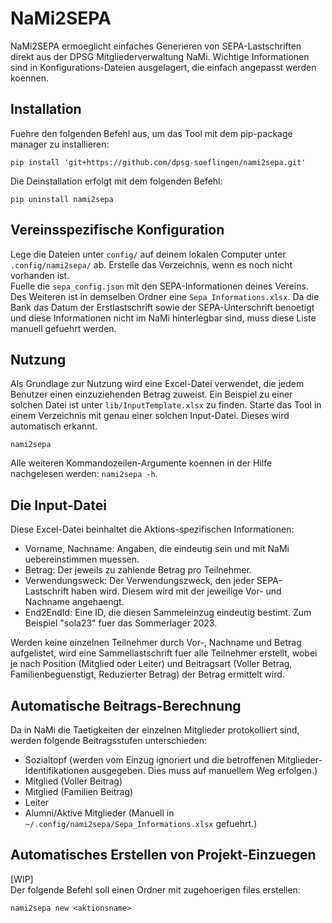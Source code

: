 # NaMi2SEPA

NaMi2SEPA ermoeglicht einfaches Generieren von SEPA-Lastschriften direkt aus der DPSG Mitgliederverwaltung NaMi.
Wichtige Informationen sind in Konfigurations-Dateien ausgelagert, die einfach angepasst werden koennen.

## Installation
Fuehre den folgenden Befehl aus, um das Tool mit dem pip-package manager zu installieren:
````shell
pip install 'git+https://github.com/dpsg-soeflingen/nami2sepa.git'
````

Die Deinstallation erfolgt mit dem folgenden Befehl:
````shell
pip uninstall nami2sepa
````

## Vereinsspezifische Konfiguration
Lege die Dateien unter ``config/`` auf deinem lokalen Computer unter ``.config/nami2sepa/`` ab.
Erstelle das Verzeichnis, wenn es noch nicht vorhanden ist. \
Fuelle die ``sepa_config.json`` mit den SEPA-Informationen deines Vereins.
Des Weiteren ist in demselben Ordner eine ``Sepa_Informations.xlsx``.
Da die Bank das Datum der Erstlastschrift sowie der SEPA-Unterschrift benoetigt und diese Informationen nicht im NaMi hinterlegbar sind, muss diese Liste manuell gefuehrt werden.

## Nutzung
Als Grundlage zur Nutzung wird eine Excel-Datei verwendet, die jedem Benutzer einen einzuziehenden Betrag zuweist.
Ein Beispiel zu einer solchen Datei ist unter ``lib/InputTemplate.xlsx`` zu finden.
Starte das Tool in einem Verzeichnis mit genau einer solchen Input-Datei.
Dieses wird automatisch erkannt.
````shell
nami2sepa
````
Alle weiteren Kommandozeilen-Argumente koennen in der Hilfe nachgelesen werden: ``nami2sepa -h``.

## Die Input-Datei

Diese Excel-Datei beinhaltet die Aktions-spezifischen Informationen:

- Vorname, Nachname: Angaben, die eindeutig sein und mit NaMi uebereinstimmen muessen.
- Betrag: Der jeweils zu zahlende Betrag pro Teilnehmer.
- Verwendungsweck: Der Verwendungszweck, den jeder SEPA-Lastschrift haben wird. Diesem wird mit der jeweilige Vor- und Nachname angehaengt.
- End2EndId: Eine ID, die diesen Sammeleinzug eindeutig bestimt. Zum Beispiel "sola23" fuer das Sommerlager 2023.

Werden keine einzelnen Teilnehmer durch Vor-, Nachname und Betrag aufgelistet, wird eine Sammellastschrift fuer alle Teilnehmer erstellt, wobei je nach Position (Mitglied oder Leiter) und Beitragsart (Voller Betrag, Familienbeguenstigt, Reduzierter Betrag) der Betrag ermittelt wird.

## Automatische Beitrags-Berechnung

Da in NaMi die Taetigkeiten der einzelnen Mitglieder protokolliert sind, werden folgende Beitragsstufen unterschieden:
- Sozialtopf (werden vom Einzug ignoriert und die betroffenen Mitglieder-Identifikationen ausgegeben. Dies muss auf manuellem Weg erfolgen.)
- Mitglied (Voller Beitrag)
- Mitglied (Familien Beitrag)
- Leiter
- Alumni/Aktive Mitglieder (Manuell in ``~/.config/nami2sepa/Sepa_Informations.xlsx`` gefuehrt.)

## Automatisches Erstellen von Projekt-Einzuegen

[WIP] \
Der folgende Befehl soll einen Ordner mit zugehoerigen files erstellen:
````shell
nami2sepa new <aktionsname>
````
